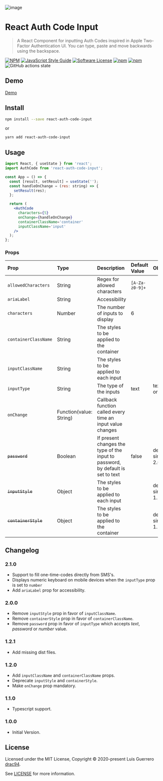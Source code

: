 ![image](https://user-images.githubusercontent.com/1719915/82956329-2f7e8700-9f76-11ea-978f-ec7135c79311.png)

# React Auth Code Input

> A React Component for inputting Auth Codes inspired in Apple Two-Factor Authentication UI. You can type, paste and move backwards using the backspace.

[![NPM](https://img.shields.io/npm/v/react-auth-code-input.svg)](https://www.npmjs.com/package/react-auth-code-input) [![JavaScript Style Guide](https://img.shields.io/badge/code_style-standard-brightgreen.svg)](https://standardjs.com)
[![Software License](https://img.shields.io/badge/license-MIT-brightgreen.svg)](LICENSE.md)
[![npm](https://img.shields.io/npm/dt/react-auth-code-input.svg)](https://www.npmjs.com/package/react-auth-code-input)
[![npm](https://img.shields.io/npm/dw/react-auth-code-input.svg)](https://www.npmjs.com/package/react-auth-code-input)
![GitHub actions state](https://img.shields.io/github/workflow/status/drac94/react-auth-code-input/CI)

## Demo

[Demo](https://www.luisguerrero.me/react-auth-code-input/)

## Install

```bash
npm install --save react-auth-code-input
```

or

```bash
yarn add react-auth-code-input
```

## Usage

```jsx
import React, { useState } from 'react';
import AuthCode from 'react-auth-code-input';

const App = () => {
  const [result, setResult] = useState('');
  const handleOnChange = (res: string) => {
    setResult(res);
  };

  return (
    <AuthCode
      characters={5}
      onChange={handleOnChange}
      containerClassName='container'
      inputClassName='input'
    />
  );
};
```

### Props

| Prop                 | Type                    | Description                                                                     | Default Value  | Observations                   |
| :------------------- | :---------------------- | :------------------------------------------------------------------------------ | :------------- | :----------------------------- |
| `allowedCharacters`  | String                  | Regex for allowed characters                                                    | `[A-Za-z0-9]+` |                                |
| `ariaLabel`          | String                  | Accessibility                                                                   |                |                                |
| `characters`         | Number                  | The number of inputs to display                                                 | 6              |                                |
| `containerClassName` | String                  | The styles to be applied to the container                                       |                |                                |
| `inputClassName`     | String                  | The styles to be applied to each input                                          |                |                                |
| `inputType`          | String                  | The type of the inputs                                                          | text           | text, number or password       |
| `onChange`           | Function(value: String) | Callback function called every time an input value changes                      |                |                                |
| ~~`password`~~       | Boolean                 | If present changes the type of the input to password, by default is set to text | false          | deprecated since version 2.0.0 |
| ~~`inputStyle`~~     | Object                  | The styles to be applied to each input                                          |                | deprecated since version 1.2.0 |
| ~~`containerStyle`~~ | Object                  | The styles to be applied to the container                                       |                | deprecated since version 1.2.0 |

## Changelog

### 2.1.0

- Support to fill one-time-codes directly from SMS's.
- Displays numeric keyboard on mobile devices when the `inputType` prop is set to `number`
- Add `ariaLabel` prop for accessibility.

### 2.0.0

- Remove `inputStyle` prop in favor of `inputClassName`.
- Remove `containerStyle` prop in favor of `containerClassName`.
- Remove `password` prop in favor of `inputType` which accepts _text_, _password_ or _number_ value.

### 1.2.1

- Add missing dist files.

### 1.2.0

- Add `inputClassName` and `containerClassName` props.
- Deprecate `inputStyle` and `containerStyle`.
- Make `onChange` prop mandatory.

### 1.1.0

- Typescript support.

### 1.0.0

- Initial Version.

## License

Licensed under the MIT License, Copyright © 2020-present Luis Guerrero [drac94](https://github.com/drac94).

See [LICENSE](./LICENSE) for more information.
